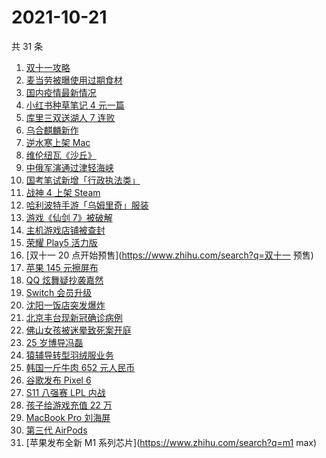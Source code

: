 # 2021-10-21

共 31 条

<!-- BEGIN ZHIHUSEARCH -->
<!-- 最后更新时间 Thu Oct 21 2021 14:13:41 GMT+0800 (China Standard Time) -->
1. [双十一攻略](https://www.zhihu.com/search?q=双十一)
1. [麦当劳被曝使用过期食材](https://www.zhihu.com/search?q=麦当劳)
1. [国内疫情最新情况](https://www.zhihu.com/search?q=国内疫情新增)
1. [小红书种草笔记 4 元一篇](https://www.zhihu.com/search?q=小红书)
1. [库里三双送湖人 7 连败](https://www.zhihu.com/search?q=库里)
1. [乌合麒麟新作](https://www.zhihu.com/search?q=乌合麒麟)
1. [逆水寒上架 Mac](https://www.zhihu.com/search?q=逆水寒)
1. [维伦纽瓦《沙丘》](https://www.zhihu.com/search?q=沙丘)
1. [中俄军演通过津轻海峡](https://www.zhihu.com/search?q=津轻海峡)
1. [国考笔试新增「行政执法类」](https://www.zhihu.com/search?q=国考笔试)
1. [战神 4 上架 Steam](https://www.zhihu.com/search?q=战神4)
1. [哈利波特手游「乌姆里奇」服装](https://www.zhihu.com/search?q=哈利波特魔法觉醒)
1. [游戏《仙剑 7》被破解](https://www.zhihu.com/search?q=仙剑7)
1. [主机游戏店铺被查封](https://www.zhihu.com/search?q=主机游戏)
1. [荣耀 Play5 活力版](https://www.zhihu.com/search?q=荣耀)
1. [双十一 20 点开始预售](https://www.zhihu.com/search?q=双十一 预售)
1. [苹果 145 元擦屏布](https://www.zhihu.com/search?q=擦屏布)
1. [QQ 炫舞疑抄袭嘉然](https://www.zhihu.com/search?q=嘉然)
1. [Switch 会员升级](https://www.zhihu.com/search?q=switch)
1. [沈阳一饭店突发爆炸](https://www.zhihu.com/search?q=沈阳饭店爆炸)
1. [北京丰台现新冠确诊病例](https://www.zhihu.com/search?q=北京确诊)
1. [佛山女孩被迷晕致死案开庭](https://www.zhihu.com/search?q=佛山女孩)
1. [25 岁博导冯磊](https://www.zhihu.com/search?q=冯磊)
1. [猿辅导转型羽绒服业务](https://www.zhihu.com/search?q=猿辅导羽绒服)
1. [韩国一斤牛肉 652 元人民币](https://www.zhihu.com/search?q=韩国牛肉)
1. [谷歌发布 Pixel 6](https://www.zhihu.com/search?q=pixel6)
1. [S11 八强赛 LPL 内战](https://www.zhihu.com/search?q=s11八强赛)
1. [孩子给游戏充值 22 万](https://www.zhihu.com/search?q=游戏充值)
1. [MacBook Pro 刘海屏](https://www.zhihu.com/search?q=macbookpro)
1. [第三代 AirPods](https://www.zhihu.com/search?q=airpods3)
1. [苹果发布全新 M1 系列芯片](https://www.zhihu.com/search?q=m1 max)
<!-- END ZHIHUSEARCH -->
